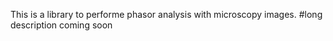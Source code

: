 This is a library to performe phasor analysis with microscopy images.
#long description coming soon 